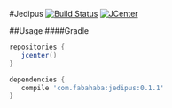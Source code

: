 #Jedipus [![Build Status](https://travis-ci.org/jamespedwards42/Jedipus.svg?branch=master)](https://travis-ci.org/jamespedwards42/Jedipus) [![JCenter](https://api.bintray.com/packages/jamespedwards42/libs/jedipus/images/download.svg) ](https://bintray.com/jamespedwards42/libs/jedipus/_latestVersion)

##Usage
####Gradle
```groovy
repositories {
   jcenter()
}

dependencies {
   compile 'com.fabahaba:jedipus:0.1.1'
}
```
